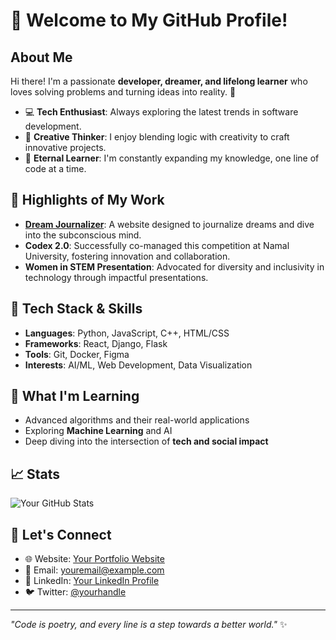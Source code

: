 # 👋 Welcome to My GitHub Profile!

## About Me
Hi there! I'm a passionate **developer, dreamer, and lifelong learner** who loves solving problems and turning ideas into reality. 🌟 

- 💻 **Tech Enthusiast**: Always exploring the latest trends in software development.
- 🎨 **Creative Thinker**: I enjoy blending logic with creativity to craft innovative projects.
- 📖 **Eternal Learner**: I'm constantly expanding my knowledge, one line of code at a time.

## 🌟 Highlights of My Work
- **[Dream Journalizer](https://github.com/your-repo-name)**: A website designed to journalize dreams and dive into the subconscious mind.
- **Codex 2.0**: Successfully co-managed this competition at Namal University, fostering innovation and collaboration.
- **Women in STEM Presentation**: Advocated for diversity and inclusivity in technology through impactful presentations.

## 🔧 Tech Stack & Skills
- **Languages**: Python, JavaScript, C++, HTML/CSS
- **Frameworks**: React, Django, Flask
- **Tools**: Git, Docker, Figma
- **Interests**: AI/ML, Web Development, Data Visualization

## 🌱 What I'm Learning
- Advanced algorithms and their real-world applications
- Exploring **Machine Learning** and AI
- Deep diving into the intersection of **tech and social impact**

## 📈 Stats
![Your GitHub Stats](https://github-readme-stats.vercel.app/api?username=your-username&show_icons=true&theme=radical)

## 💬 Let's Connect
- 🌐 Website: [Your Portfolio Website](https://yourwebsite.com)
- 📩 Email: [youremail@example.com](mailto:youremail@example.com)
- 💼 LinkedIn: [Your LinkedIn Profile](https://linkedin.com/in/yourprofile)
- 🐦 Twitter: [@yourhandle](https://twitter.com/yourhandle)

---

_"Code is poetry, and every line is a step towards a better world."_ ✨
